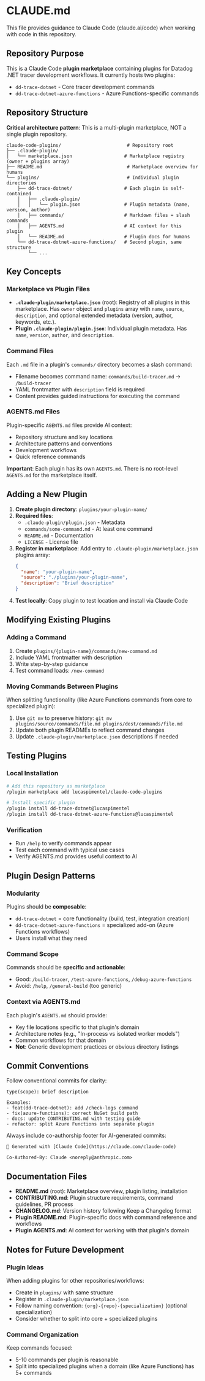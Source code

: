 # CLAUDE.md

This file provides guidance to Claude Code (claude.ai/code) when working with code in this repository.

## Repository Purpose

This is a Claude Code **plugin marketplace** containing plugins for Datadog .NET tracer development workflows. It currently hosts two plugins:
- `dd-trace-dotnet` - Core tracer development commands
- `dd-trace-dotnet-azure-functions` - Azure Functions-specific commands

## Repository Structure

**Critical architecture pattern**: This is a multi-plugin marketplace, NOT a single plugin repository.

```
claude-code-plugins/                        # Repository root
├── .claude-plugin/
│   └── marketplace.json                   # Marketplace registry (owner + plugins array)
├── README.md                               # Marketplace overview for humans
└── plugins/                                # Individual plugin directories
    ├── dd-trace-dotnet/                   # Each plugin is self-contained
    │   ├── .claude-plugin/
    │   │   └── plugin.json                # Plugin metadata (name, version, author)
    │   ├── commands/                      # Markdown files = slash commands
    │   ├── AGENTS.md                      # AI context for this plugin
    │   └── README.md                      # Plugin docs for humans
    └── dd-trace-dotnet-azure-functions/   # Second plugin, same structure
        └── ...
```

## Key Concepts

### Marketplace vs Plugin Files

- **`.claude-plugin/marketplace.json`** (root): Registry of all plugins in this marketplace. Has `owner` object and `plugins` array with `name`, `source`, `description`, and optional extended metadata (version, author, keywords, etc.).
- **Plugin `.claude-plugin/plugin.json`**: Individual plugin metadata. Has `name`, `version`, `author`, and `description`.

### Command Files

Each `.md` file in a plugin's `commands/` directory becomes a slash command:
- Filename becomes command name: `commands/build-tracer.md` → `/build-tracer`
- YAML frontmatter with `description` field is required
- Content provides guided instructions for executing the command

### AGENTS.md Files

Plugin-specific `AGENTS.md` files provide AI context:
- Repository structure and key locations
- Architecture patterns and conventions
- Development workflows
- Quick reference commands

**Important**: Each plugin has its own `AGENTS.md`. There is no root-level `AGENTS.md` for the marketplace itself.

## Adding a New Plugin

1. **Create plugin directory**: `plugins/your-plugin-name/`
2. **Required files**:
   - `.claude-plugin/plugin.json` - Metadata
   - `commands/some-command.md` - At least one command
   - `README.md` - Documentation
   - `LICENSE` - License file
3. **Register in marketplace**: Add entry to `.claude-plugin/marketplace.json` plugins array:
   ```json
   {
     "name": "your-plugin-name",
     "source": "./plugins/your-plugin-name",
     "description": "Brief description"
   }
   ```
4. **Test locally**: Copy plugin to test location and install via Claude Code

## Modifying Existing Plugins

### Adding a Command

1. Create `plugins/{plugin-name}/commands/new-command.md`
2. Include YAML frontmatter with description
3. Write step-by-step guidance
4. Test command loads: `/new-command`

### Moving Commands Between Plugins

When splitting functionality (like Azure Functions commands from core to specialized plugin):
1. Use `git mv` to preserve history: `git mv plugins/source/commands/file.md plugins/dest/commands/file.md`
2. Update both plugin READMEs to reflect command changes
3. Update `.claude-plugin/marketplace.json` descriptions if needed

## Testing Plugins

### Local Installation

```bash
# Add this repository as marketplace
/plugin marketplace add lucaspimentel/claude-code-plugins

# Install specific plugin
/plugin install dd-trace-dotnet@lucaspimentel
/plugin install dd-trace-dotnet-azure-functions@lucaspimentel
```

### Verification

- Run `/help` to verify commands appear
- Test each command with typical use cases
- Verify AGENTS.md provides useful context to AI

## Plugin Design Patterns

### Modularity

Plugins should be **composable**:
- `dd-trace-dotnet` = core functionality (build, test, integration creation)
- `dd-trace-dotnet-azure-functions` = specialized add-on (Azure Functions workflows)
- Users install what they need

### Command Scope

Commands should be **specific and actionable**:
- Good: `/build-tracer`, `/test-azure-functions`, `/debug-azure-functions`
- Avoid: `/help`, `/general-build` (too generic)

### Context via AGENTS.md

Each plugin's `AGENTS.md` should provide:
- Key file locations specific to that plugin's domain
- Architecture notes (e.g., "In-process vs isolated worker models")
- Common workflows for that domain
- **Not**: Generic development practices or obvious directory listings

## Commit Conventions

Follow conventional commits for clarity:
```
type(scope): brief description

Examples:
- feat(dd-trace-dotnet): add /check-logs command
- fix(azure-functions): correct NuGet build path
- docs: update CONTRIBUTING.md with testing guide
- refactor: split Azure Functions into separate plugin
```

Always include co-authorship footer for AI-generated commits:
```
🤖 Generated with [Claude Code](https://claude.com/claude-code)

Co-Authored-By: Claude <noreply@anthropic.com>
```

## Documentation Files

- **README.md** (root): Marketplace overview, plugin listing, installation
- **CONTRIBUTING.md**: Plugin structure requirements, command guidelines, PR process
- **CHANGELOG.md**: Version history following Keep a Changelog format
- **Plugin README.md**: Plugin-specific docs with command reference and workflows
- **Plugin AGENTS.md**: AI context for working with that plugin's domain

## Notes for Future Development

### Plugin Ideas

When adding plugins for other repositories/workflows:
- Create in `plugins/` with same structure
- Register in `.claude-plugin/marketplace.json`
- Follow naming convention: `{org}-{repo}-{specialization}` (optional specialization)
- Consider whether to split into core + specialized plugins

### Command Organization

Keep commands focused:
- 5-10 commands per plugin is reasonable
- Split into specialized plugins when a domain (like Azure Functions) has 5+ commands
